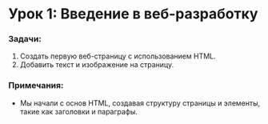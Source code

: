 # Урок 1: Введение в веб-разработку

### Задачи:
1. Создать первую веб-страницу с использованием HTML.
2. Добавить текст и изображение на страницу.

### Примечания:
- Мы начали с основ HTML, создавая структуру страницы и элементы, такие как заголовки и параграфы.